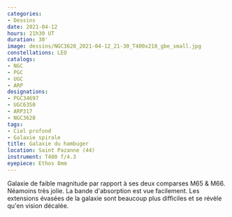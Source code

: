 ```yaml
---
categories:
- Dessins
date: 2021-04-12
hours: 21h30 UT
duration: 30'
image: dessins/NGC3628_2021-04-12_21-30_T400x218_gbe_small.jpg
constellations: LEO
catalogs:
- NGC
- PGC
- UGC
- ARP
designations:
- PGC34697
- UGC6350
- ARP317 
- NGC3628
tags:
- Ciel profond
- Galaxie spirale
title: Galaxie du hambuger
location: Saint Pazanne (44)
instrument: T400 f/4.3
eyepiece: Ethos 8mm
---
```

Galaxie de faible magnitude par rapport à ses deux comparses M65 & M66. Néamoins très jolie. La bande d'absorption est vue facilement. Les extensions évasées de la galaxie sont beaucoup plus difficiles et se révèle qu'en vision décalée.
